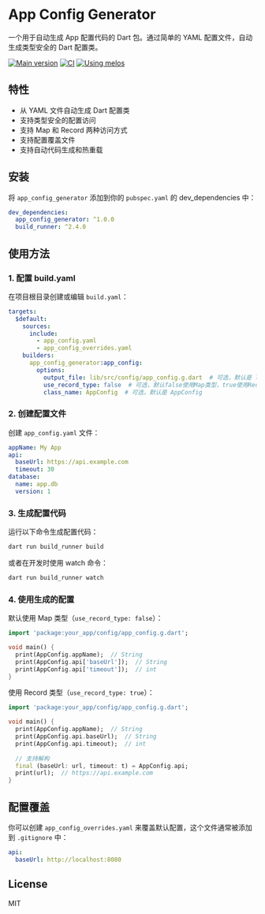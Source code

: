# App Config Generator

一个用于自动生成 App 配置代码的 Dart 包。通过简单的 YAML 配置文件，自动生成类型安全的 Dart 配置类。

[![Main version](https://img.shields.io/pub/v/app_config_generator.svg)](https://pub.dev/packages/app_config_generator)
[![CI](https://github.com/AoEiuV020/app_config_generator/workflows/CI/badge.svg)](https://github.com/AoEiuV020/app_config_generator/actions)
[![Using melos](https://img.shields.io/badge/maintained%20with-melos-f700ff.svg?style=flat-square)](https://github.com/invertase/melos)

## 特性

- 从 YAML 文件自动生成 Dart 配置类
- 支持类型安全的配置访问
- 支持 Map 和 Record 两种访问方式
- 支持配置覆盖文件
- 支持自动代码生成和热重载

## 安装

将 `app_config_generator` 添加到你的 `pubspec.yaml` 的 dev_dependencies 中：

```yaml
dev_dependencies:
  app_config_generator: ^1.0.0
  build_runner: ^2.4.0
```

## 使用方法

### 1. 配置 build.yaml

在项目根目录创建或编辑 `build.yaml`：

```yaml
targets:
  $default:
    sources:
      include:
        - app_config.yaml
        - app_config_overrides.yaml
    builders:
      app_config_generator:app_config:
        options:
          output_file: lib/src/config/app_config.g.dart  # 可选，默认是 lib/config/app_config.g.dart
          use_record_type: false  # 可选，默认false使用Map类型，true使用Record类型
          class_name: AppConfig  # 可选，默认是 AppConfig
```

### 2. 创建配置文件

创建 `app_config.yaml` 文件：

```yaml
appName: My App
api:
  baseUrl: https://api.example.com
  timeout: 30
database:
  name: app.db
  version: 1
```

### 3. 生成配置代码

运行以下命令生成配置代码：

```bash
dart run build_runner build
```

或者在开发时使用 watch 命令：

```bash
dart run build_runner watch
```

### 4. 使用生成的配置

默认使用 Map 类型（`use_record_type: false`）：

```dart
import 'package:your_app/config/app_config.g.dart';

void main() {
  print(AppConfig.appName);  // String
  print(AppConfig.api['baseUrl']);  // String
  print(AppConfig.api['timeout']);  // int
}
```

使用 Record 类型（`use_record_type: true`）：

```dart
import 'package:your_app/config/app_config.g.dart';

void main() {
  print(AppConfig.appName);  // String
  print(AppConfig.api.baseUrl);  // String
  print(AppConfig.api.timeout);  // int
  
  // 支持解构
  final (baseUrl: url, timeout: t) = AppConfig.api;
  print(url);  // https://api.example.com
}
```

## 配置覆盖

你可以创建 `app_config_overrides.yaml` 来覆盖默认配置，这个文件通常被添加到 `.gitignore` 中：

```yaml
api:
  baseUrl: http://localhost:8080
```

## License

MIT 
